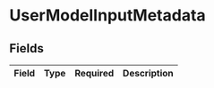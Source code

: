 # UserModelInputMetadata


## Fields

| Field       | Type        | Required    | Description |
| ----------- | ----------- | ----------- | ----------- |